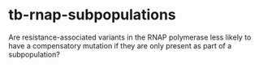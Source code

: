 # tb-rnap-subpopulations
Are resistance-associated variants in the RNAP polymerase less likely to have a compensatory mutation if they are only present as part of a subpopulation?

